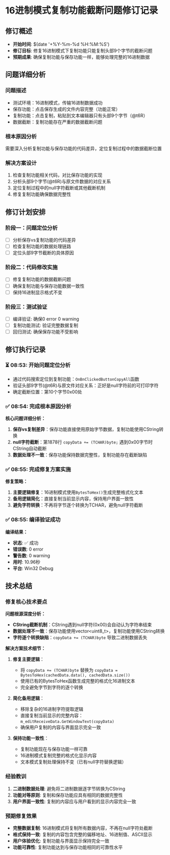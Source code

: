 # 16进制模式复制功能截断问题修订记录

## 修订概述
- **开始时间**: $(date '+%Y-%m-%d %H:%M:%S')
- **修订目标**: 修复16进制模式下复制功能只能复制头部9个字节的截断问题
- **预期成果**: 确保复制功能与保存功能一样，能够处理完整的16进制数据

## 问题详细分析
### 问题描述
- 测试环境：16进制模式，传输16进制数据成功
- 保存功能：点击保存生成的文件内容完整（功能正常）
- 复制功能：点击复制，粘贴到文本编辑器只有头部9个字节（@t6R）
- 数据截断：复制功能存在严重的数据截断问题

### 根本原因分析
需要深入分析复制功能与保存功能的代码差异，定位复制过程中的数据截断位置

### 解决方案设计
1. 检查复制功能相关代码，对比保存功能的实现
2. 分析头部9个字节(@t6R)与原文件数据的对应关系
3. 定位复制过程中的null字符截断或其他截断机制
4. 修复复制功能确保数据完整性

## 修订计划安排
### 阶段一：问题定位分析
- [ ] 分析保存vs复制功能的代码差异
- [ ] 检查复制功能的数据处理链路
- [ ] 定位头部9字节截断的具体原因

### 阶段二：代码修改实施
- [ ] 修复复制功能的数据截断问题
- [ ] 确保复制功能与保存功能数据一致性
- [ ] 保持16进制显示格式不变

### 阶段三：测试验证
- [ ] 编译验证: 确保0 error 0 warning
- [ ] 复制功能测试: 验证完整数据复制
- [ ] 回归测试: 确保保存功能不受影响

## 修订执行记录

### ⏳ 08:53: 开始问题定位分析
- 通过代码搜索定位到复制功能：`OnBnClickedButtonCopyAll`函数
- 验证头部9字节(@t6R)与原文件对应关系：正好是null字符前的可打印字符
- 确定截断位置：第10个字节0x00处

### ✅ 08:54: 完成根本原因分析
**核心问题详细分析：**
1. **保存vs复制差异**：保存功能直接使用原始字节数据，复制功能使用CString转换
2. **null字符截断**：第1878行 `copyData += (TCHAR)byte;` 遇到0x00字节时CString自动截断
3. **数据处理不一致**：保存功能保持数据完整性，复制功能存在截断缺陷

### ✅ 08:55: 完成修复方案实施
**修复策略：**
1. **主要逻辑修复**：16进制模式使用`BytesToHex()`生成完整格式化文本
2. **备用逻辑简化**：直接复制当前显示内容，保持用户界面一致性
3. **避免字符转换**：不再将字节逐个转换为TCHAR，避免null字符截断

### ✅ 08:55: 编译验证成功
**编译结果：**
- **状态**: ✅ 成功
- **错误数**: 0 error
- **警告数**: 0 warning
- **用时**: 10.96秒
- **平台**: Win32 Debug

## 技术总结

### 修复核心技术要点

**问题根源深度分析：**
- **CString截断机制**：CString遇到null字符(0x00)会自动认为字符串结束
- **数据处理不一致**：保存功能使用vector<uint8_t>，复制功能使用CString转换
- **字符逐个转换缺陷**：`copyData += (TCHAR)byte` 导致二进制数据丢失

**解决方案技术细节：**
1. **修复主要逻辑**：
   - 将 `copyData += (TCHAR)byte` 替换为 `copyData = BytesToHex(cachedData.data(), cachedData.size())`
   - 使用已有的BytesToHex函数生成完整的格式化16进制文本
   - 完全避免字节到字符的逐个转换

2. **简化备用逻辑**：
   - 移除复杂的16进制字符提取逻辑
   - 直接复制当前显示的完整内容：`m_editReceiveData.GetWindowText(copyData)`
   - 确保用户复制的内容与界面显示完全一致

3. **保持功能一致性**：
   - 复制功能现在与保存功能一样可靠
   - 16进制模式复制完整的格式化显示内容
   - 文本模式复制处理保持不变（已有null字符替换逻辑）

### 经验教训
1. **二进制数据处理**: 避免将二进制数据逐字节转换为CString
2. **功能对等原则**: 复制和保存功能应具有相同的数据完整性
3. **用户界面一致性**: 复制的内容应与用户看到的显示内容完全一致

### 预期修复效果
- **完整数据复制**: 16进制模式将复制所有数据内容，不再在null字符处截断
- **格式保持一致**: 复制的内容包含完整的偏移地址、16进制值、ASCII显示
- **用户体验优化**: 复制功能与界面显示保持完全一致
- **功能可靠性**: 复制功能达到与保存功能相同的可靠性水平

